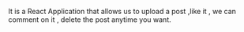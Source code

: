 It is a React Application that allows us to upload a post ,like it , we can comment on it , delete the post anytime you want.
